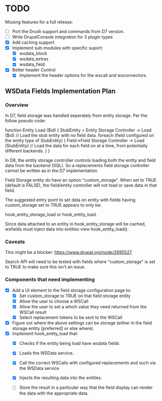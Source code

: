 # TODO

Missing features for a full release:

- [ ] Port the Drush support and commands from D7 version.
- [ ] Write DrupalConsole integration for 3 plugin types
- [x] Add caching support
- [x] Implement sub-modules with specific suport:
  - [x] wsdata_block
  - [x] wsdata_extras 
  - [x] wsdata_field
- [x] Better header Control
  - [x] Implement the header options for the wscall and wsconnectors.

## WSData Fields Implementation Plan

### Overview

In D7, field storage was handled seperately from entity storage. Per the follow pseudo code:

function Entity Load ($id) {
  StubEntity = Entity Storage Controller -> Load ($id)  // Load the stub entity with no field data.
  foreach (field configured on the entity type of StubEntity) {
    Field->Field Storage Controller -> Load (StubEntity) // Load the data for each field on at a time, from potentially different backends.
  }
}

In D8, the entity storage controller controls loading both the entity and field data from the backend (SQL).
So a replacements field storage controller cannot be written as in the D7 implementation.

Field Storage entity do have an option "custom_storage".  When set to TRUE (default is FALSE), the field/entity controller will not load or save data in that field.

The suggested entry point to set data on entity with fields having custom_storage set to TRUE appears to only be:

hook_entity_storage_load or hook_entity_load.

Since data attached to an entity in hook_entity_storage will be cached, wsfields must inject data into entities view hook_entity_load().

### Caveats

This might be a blocker: https://www.drupal.org/node/2695527

Search API will need to be tested with fields where "custom_storage" is set to TRUE to make sure this isn't an issue.

### Components that need implementing

- [x] Add a UI element to the field storage configuration page to:
  - [x] Set custom_storage to TRUE on that field storage entity
  - [x] Allow the user to choose a WSCall
  - [x] Allow the user to set a which value they need returned from the WSCall result
  - [x] Select replacement tokens to be sent to the WSCall
- [x] Figure out where the above settings can be storage (either in the field storage entity [preferred] or else where).
- [x] Implement hook_entity_load that:
  - [x] Checks if the entity being load have wsdata fields
  - [x] Loads the WSData service.
  - [x] Call the correct WSCalls with configured replacements and such via the WSData service
  - [x] Injects the resulting data into the entities.
  - [ ] Store the result in a particular way that the field display can render the data with the appropriate data.

